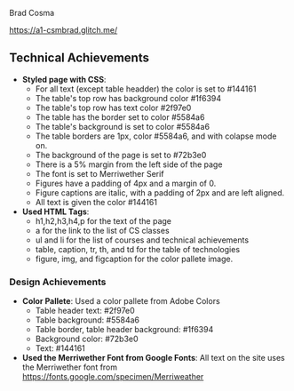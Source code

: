 Brad Cosma

https://a1-csmbrad.glitch.me/


## Technical Achievements
- **Styled page with CSS**: 
  - For all text (except table headder) the color is set to #144161
  - The table's top row has background color #1f6394
  - The table's top row has text color #2f97e0
  - The table has the border set to color #5584a6
  - The table's background is set to color #5584a6
  - The table borders are 1px, color #5584a6, and with colapse mode on.
  - The background of the page is set to #72b3e0
  - There is a 5% margin from the left side of the page
  - The font is set to Merriwether Serif
  - Figures have a padding of 4px and a margin of 0.
  - Figure captions are italic, with a padding of 2px and are left aligned.
  - All text is given the color #144161
- **Used HTML Tags**:
  - h1,h2,h3,h4,p for the text of the page 
  - a for the link to the list of CS classes
  - ul and li for the list of courses and technical achievements
  - table, caption, tr, th, and td for the table of technologies
  - figure, img, and figcaption for the color pallete image.


### Design Achievements
- **Color Pallete**: Used a color pallete from Adobe Colors
  - Table header text: #2f97e0
  - Table background: #5584a6
  - Table border, table header background: #1f6394
  - Background color: #72b3e0
  - Text: #144161
- **Used the Merriwether Font from Google Fonts**: All text on the site uses the Merriwether font from https://fonts.google.com/specimen/Merriweather


